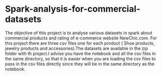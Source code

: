 # Spark-analysis-for-commercial-datasets
The objective of this project is to analyse various datasets in spark about commercial products and rating of e-commerce website NewChic.com.
For this project there are three csv files one for each product ( Shoe products, jewelry products and accessories).The datasets are available in the zip folder with th project.I advise you have the notebook and all the csv files in the same directory, so that it is easier when you are loading the csv files to pass in the csv files directly since they will be in the same directory as the notebook.

